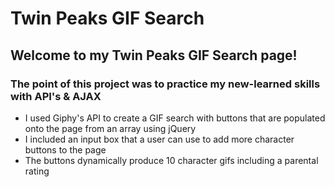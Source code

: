 # Twin Peaks GIF Search

## Welcome to my Twin Peaks GIF Search page!

### The point of this project was to practice my new-learned skills with API's & AJAX


* I used Giphy's API to create a GIF search with buttons that are populated onto the page from an array using jQuery
* I included an input box that a user can use to add more character buttons to the page
* The buttons dynamically produce 10 character gifs including a parental rating
